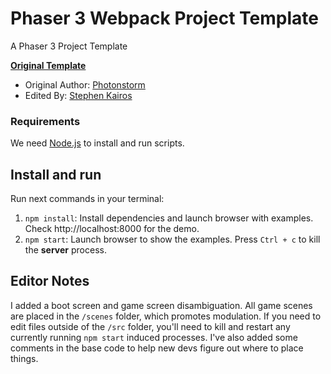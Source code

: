 # Phaser 3 Webpack Project Template

A Phaser 3 Project Template 

[**Original Template**](https://github.com/photonstorm/phaser3-project-template)

* Original Author: [Photonstorm](https://github.com/photonstorm)
* Edited By: [Stephen Kairos](https://github.com/stephenkairos)

### Requirements

We need [Node.js](https://nodejs.org) to install and run scripts.

## Install and run

Run next commands in your terminal:

1. `npm install`: Install dependencies and launch browser with examples. Check http://localhost:8000 for the demo.
2. `npm start`: Launch browser to show the examples. Press `Ctrl + c` to kill the **server** process.

## Editor Notes

I added a boot screen and game screen disambiguation. All game scenes are placed in the `/scenes` folder, which promotes modulation. If you need to edit files outside of the `/src` folder, you'll need to kill and restart any currently running `npm start` induced processes. I've also added some comments in the base code to help new devs figure out where to place things.